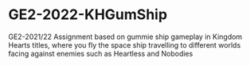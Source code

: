 # GE2-2022-KHGumShip
GE2-2021/22 Assignment based on gummie ship gameplay in Kingdom Hearts titles, where you fly the space ship travelling to different worlds facing against enemies such as Heartless and Nobodies
